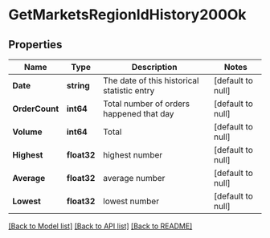 # GetMarketsRegionIdHistory200Ok

## Properties
Name | Type | Description | Notes
------------ | ------------- | ------------- | -------------
**Date** | **string** | The date of this historical statistic entry | [default to null]
**OrderCount** | **int64** | Total number of orders happened that day | [default to null]
**Volume** | **int64** | Total | [default to null]
**Highest** | **float32** | highest number | [default to null]
**Average** | **float32** | average number | [default to null]
**Lowest** | **float32** | lowest number | [default to null]

[[Back to Model list]](../README.md#documentation-for-models) [[Back to API list]](../README.md#documentation-for-api-endpoints) [[Back to README]](../README.md)



